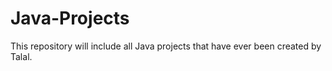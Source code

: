 # Java-Projects
This repository will include all Java projects that have ever been created by Talal.
